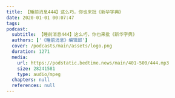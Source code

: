 ```yaml
---
title: 【睡前消息444】这么巧，你也来批《新华字典》
date: 2020-01-01 00:07:47
tags:
podcast:
  subtitle: 【睡前消息444】这么巧，你也来批《新华字典》
  authors: ['《睡前消息》编辑部']
  cover: /podcasts/main/assets/logo.png
  duration: 1271
  media:
    url: https://podstatic.bedtime.news/main/401-500/444.mp3
    size: 28241581
    type: audio/mpeg
  chapters: null
  references: null
---
```

